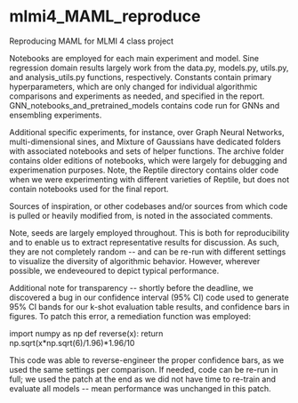 # mlmi4_MAML_reproduce
Reproducing MAML for MLMI 4 class project

Notebooks are employed for each main experiment and model. Sine regression domain results largely work from the data.py, models.py, utils.py, and analysis_utils.py functions, respectively. Constants contain primary hyperparameters, which are only changed for individual algorithmic comparisons and experiments as needed, and specified in the report. GNN_notebooks_and_pretrained_models contains code run for GNNs and ensembling experiments. 

Additional specific experiments, for instance, over Graph Neural Networks, multi-dimensional sines, and Mixture of Gaussians have dedicated folders with associated notebooks and sets of helper functions. The archive folder contains older editions of notebooks, which were largely for debugging and experimenation purposes. Note, the Reptile directory contains older code when we were experimenting with different varieties of Reptile, but does not contain notebooks used for the final report. 

Sources of inspiration, or other codebases and/or sources from which code is pulled or heavily modified from, is noted in the associated comments. 

Note, seeds are largely employed throughout. This is both for reproducibility and to enable us to extract representative results for discussion. As such, they are not completely random -- and can be re-run with different settings to visualize the diversity of algorithmic behavior. However, wherever possible, we endeveoured to depict typical performance. 

Additional note for transparency -- shortly before the deadline, we discovered a bug in our confidence interval (95% CI) code used to generate 95% CI bands for our k-shot evaluation table results, and confidence bars in figures. To patch this error, a remediation function was employed: 

import numpy as np
def reverse(x): 
  return np.sqrt(x*np.sqrt(6)/1.96)*1.96/10
  
This code was able to reverse-engineer the proper confidence bars, as we used the same settings per comparison. If needed, code can be re-run in full; we used the patch at the end as we did not have time to re-train and evaluate all models -- mean performance was unchanged in this patch.


